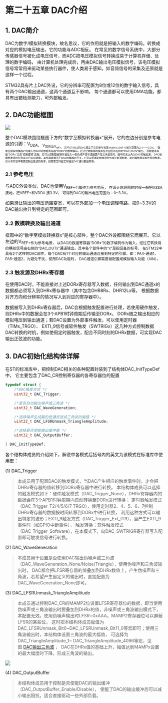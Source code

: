 # 第二十五章 DAC介绍

## 1. DAC简介

DAC为数字/模拟转换模块，故名思议，它的作用就是把输入的数字编码，转换成对应的模拟电压输出，它的功能与ADC相反。 在常见的数字信号系统中，大部分传感器信号被化成电压信号，而ADC把电压模拟信号转换成易于计算机存储、处理的数字编码， 由计算机处理完成后，再由DAC输出电压模拟信号，该电压模拟信号常常用来驱动某些执行器件，使人类易于感知。如音频信号的采集及还原就是这样一个过程。

STM32具有片上DAC外设，它的分辨率可配置为8位或12位的数字输入信号，具有两个DAC输出通道，这两个通道互不影响， 每个通道都可以使用DMA功能，都具有出错检测能力，可外部触发。

## 2. DAC功能框图

![](https://doc.embedfire.com/mcu/stm32/f103zhinanzhe/std/zh/latest/_images/DAC002.jpeg)

整个DAC模块围绕框图下方的“数字至模拟转换器x”展开，它的左边分别是参考电源的引脚：V<sub>DDA、 V<sub>SSA及V<sub>ref+， 其中STM32的DAC规定了它的参考电压:math:V_{ref +}输入范围为2.4——3.3V。 “数字至模拟转换器x”的输入为DAC的数据寄存器“DORx”的数字编码，经过它转换得的模拟信号由图中右侧的“DAC_OUTx”输出。 而数据寄存器“DORx”又受“控制逻辑”支配，它可以控制数据寄存器加入一些伪噪声信号或配置产生三角波信号。图中的左上角为DAC的触发源， DAC根据触发源的信号来进行DAC转换，其作用就相当于DAC转换器的开关，它可以配置的触发源为外部中断源触发、定时器触发或软件控制触发。 如本章实验中需要控制正弦波的频率，就需要定时器定时触发DAC进行数据转换。

### 2.1 参考电压

与ADC外设类似，DAC也使用V<sub>REF+引脚作为参考电压， 在设计原理图的时候一般把VSSA接地，把VREF+和VDDA 接3.3V， 可得到DAC的输出电压范围为：0~3.3V。

如果想让输出的电压范围变宽，可以在外部加一个电压调理电路，把0~3.3V的DAC输出抬升到特定的范围即可。

### 2.2 数模转换及输出通道

框图中的“数字至模拟转换器x”是核心部件，整个DAC外设都围绕它而展开。它以左边的V<sub>REF+作为参考电源， 以DAC的数据寄存器“DORx”的数字编码作为输入，经过它转换得的模拟信号由右侧的“DAC_OUTx”通道输出。其中各个部件中的“x”是指设备的标号， 在STM32中具有2个这样的DAC部件，每个DAC有1个对应的输出通道连接到特定的引脚，即：PA4-通道1，PA5-通道2，为避免干扰，使用DAC功能时， DAC通道引脚需要被配置成模拟输入功能（AIN）。

### 2.3 触发源及DHRx寄存器

在使用DAC时，不能直接对上述DORx寄存器写入数据，任何输出到DAC通道x的数据都必须写入到DHRx寄存器中（其中包含DHR8Rx、DHR12Lx等， 根据数据对齐方向和分辨率的情况写入到对应的寄存器中）。

数据被写入到DHRx寄存器后，DAC会根据触发配置进行处理，若使用硬件触发，则DHRx中的数据会在3个APB1时钟周期后传输至DORx， DORx随之输出相应的模拟电压到输出通道；若DAC设置为外部事件触发，可以使用定时器（TIMx_TRGO）、 EXTI_9信号或软件触发（SWTRIGx）这几种方式控制数据DAC转换的时机，例如使用定时器触发，配合不同时刻的DHRx数据，可实现DAC输出正弦波的功能。

## 3. DAC初始化结构体详解

在ST的标准库中，把控制DAC相关的各种配置封装到了结构体DAC_InitTypeDef中， 它主要包含了DAC_CR控制寄存器的各寄存器位的配置

```c
typedef struct {
    /*DAC触发方式 */
    uint32_t DAC_Trigger;

    /*是否自动输出噪声或三角波 */
    uint32_t DAC_WaveGeneration;

    /*选择噪声生成器的低通滤波或三角波的幅值 */
    uint32_t DAC_LFSRUnmask_TriangleAmplitude;

    /*选择是否使能输出缓冲器 */
    uint32_t DAC_OutputBuffer;

} DAC_InitTypeDef;
```

各个结构体成员的介绍如下，解说中各模式后括号内的英文为该模式在标准库中使用宏：

(1) DAC_Trigger

> 本成员用于配置DAC的触发模式，当DAC产生相应的触发事件时，才会把DHRx寄存器的值转移到DORx寄存器中进行转换。 本结构体成员可以选择的触发模式如下：硬件触发模式（DAC_Trigger_None），DHRx寄存器内的数据会在3个APB1时钟周期内自动转换至DORx进行转换； 定时器触发模式（DAC_Trigger_T2/4/5/6/7_TRGO），使用定时器2、4、5、6、7控制DHRx寄存器的数据按时间转移到DORx中进行转换， 利用这种方式可以输出特定的波形；EXTI_9触发方式（DAC_Trigger_Ext_IT9），当产生EXTI_9事件时（如GPIO中断事件）， 触发转换；软件触发模式（DAC_Trigger_Software），在本模式下，向DAC_SWTRIGR寄存器写入配置即可触发信号进行转换。

(2) DAC_WaveGeneration

> 本成员用于设置是否使用DAC输出伪噪声或三角波（DAC_WaveGeneration_None/Noise/Triangle），使用伪噪声和三角波输出时， DAC都会把LFSR寄存器的值叠加到DHRx数值上，产生伪噪声和三角波，若希望产生自定义的输出时，直接配置为DAC_WaveGeneration_None即可。

(3) DAC_LFSRUnmask_TriangleAmplitude

> 本成员通过控制DAC_CR的MAMP2位设置LFSR寄存器位的数据，即当使用伪噪声或三角波输出时要叠加到DHRx的值，非噪声或三角波输出模式下， 本配置无效。使用伪噪声输出时LFSR=0xAAA，MAMP2寄存器位可以屏蔽LFSR的某些位， 这时把本结构体成员赋值为DAC_LFSRUnmask_Bit0~DAC_LFSRUnmask_Bit11_0等宏即可；使用三角波输出时，本结构体设置三角波的最大幅值， 可选择为DAC_TriangleAmplitude_1~ DAC_TriangleAmplitude_4096等宏，见图 [DAC输出三角波](https://doc.embedfire.com/mcu/stm32/f103zhinanzhe/std/zh/latest/book/DAC.html#id7) ， DAC在DHRx值的基础上升，幅值达到MAMPx设置的最大幅度时下降，形成三角波的输出。

![](https://doc.embedfire.com/mcu/stm32/f103zhinanzhe/std/zh/latest/_images/DAC003.png)

(4) DAC_OutputBuffer

> 本结构体成员用于控制是否使能DAC的输出缓冲（DAC_OutputBuffer_Enable/Disable）， 使能了DAC的输出缓冲后可以减小输出阻抗，适合直接驱动一些外部负载。


